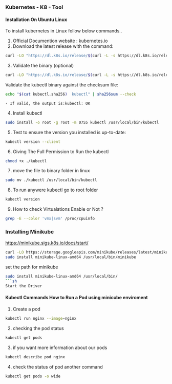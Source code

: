 ### Kubernetes - K8 - Tool

#### Installation On Ubuntu Linux
To install kubernetes in Linux follow below commands..
1. Official Documention website : kubernetes.io
2. Download the latest release with the command:
```sh
curl -LO "https://dl.k8s.io/release/$(curl -L -s https://dl.k8s.io/release/stable.txt)/bin/linux/amd64/kubectl"
```
3. Validate the binary (optional)
```sh
curl -LO "https://dl.k8s.io/release/$(curl -L -s https://dl.k8s.io/release/stable.txt)/bin/linux/amd64/kubectl.sha256"
```
Validate the kubectl binary against the checksum file:
```sh
echo "$(cat kubectl.sha256)  kubectl" | sha256sum --check
```
    - If valid, the output is:kubectl: OK
4. Install kubectl
```sh
sudo install -o root -g root -m 0755 kubectl /usr/local/bin/kubectl
```
5. Test to ensure the version you installed is up-to-date:
```sh
kubectl version --client
```
6. Giving The Full Permission to Run the kubectl
```sh
chmod +x ./kubectl
```
7. move the file to binary folder in linux
```sh
sudo mv ./kubectl /usr/local/bin/kubectl
```
8. To run anywere kubectl go to root folder 
```sh
kubectl version
```
9. How to check Virtualations Enable or Not ?
```sh
grep -E --color 'vmx|svm' /proc/cpuinfo
```
### Installing Minikube
https://minikube.sigs.k8s.io/docs/start/
```sh
curl -LO https://storage.googleapis.com/minikube/releases/latest/minikube-linux-amd64
sudo install minikube-linux-amd64 /usr/local/bin/minikube
```
set the path for minikube
```sh
sudo install minikube-linux-amd64 /usr/local/bin/
```sh
Start the Driver
```
#### Kubectl Commands How to Run a Pod using minicube enviroment
1. Create a pod 
```sh
kubectl run nginx --image=nginx
```
2. checking the pod status 
```sh
kubectl get pods
```
3. if you want more information about our pods
```sh
kubectl describe pod nginx
```
4. check the status of pod another command
```sh
kubectl get pods -o wide
```
